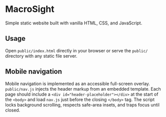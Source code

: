 # MacroSight

Simple static website built with vanilla HTML, CSS, and JavaScript.

## Usage

Open `public/index.html` directly in your browser or serve the `public/` directory with any static file server.

## Mobile navigation

Mobile navigation is implemented as an accessible full-screen overlay. `public/nav.js` injects the header markup from an embedded template. Each page should include a `<div id="header-placeholder"></div>` at the start of the `<body>` and load `nav.js` just before the closing `</body>` tag. The script locks background scrolling, respects safe-area insets, and traps focus until closed.
